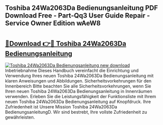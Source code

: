 ## Toshiba 24Wa2063Da Bedienungsanleitung PDF Download Free - Part-Qq3 User Guide Repair - Service Owner Edition wAeW8

# <h2><a href="http://df4k6e.blite.top/?on=Toshiba+24Wa2063Da+Bedienungsanleitung">🔗Download 👉🔴 Toshiba 24Wa2063Da Bedienungsanleitung</a></h2>

[![Toshiba 24Wa2063Da Bedienungsanleitung new download](https://i.imgur.com/lujVjoI.png)](http://df4k6e.blite.top/?on=Toshiba+24Wa2063Da+Bedienungsanleitung)
Inbetriebnahme Dieses Handbuch vereinfacht die Einrichtung und Verwendung Ihres neuen Toshiba 24Wa2063Da Bedienungsanleitung mit klaren Anweisungen und Abbildungen. Sicherheitsvorkehrungen für den Innenbereich Bitte beachten Sie alle Sicherheitsvorkehrungen, wenn Sie Ihren neuen Toshiba 24Wa2063Da Bedienungsanleitung in Innenräumen verwenden. Erleben Sie die Leistungsfähigkeit der Funktionsliste mit Ihrem neuen Toshiba 24Wa2063Da Bedienungsanleitung auf Knopfdruck. Ihre Zufriedenheit ist Unsere Mission Toshiba 24Wa2063Da BedienungsanleitungD. Wir sind bestrebt, Ihre vollste Zufriedenheit zu gewährleisten.
